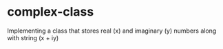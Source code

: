 # complex-class
Implementing a class that stores real (x) and imaginary (y) numbers along with string (x + iy)
